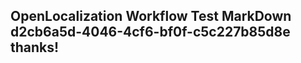 <properties
ms.topic="hero-topic"
ms.test1="hero-topic"
ms.test2="test"/>

## OpenLocalization Workflow Test MarkDown d2cb6a5d-4046-4cf6-bf0f-c5c227b85d8e thanks!
